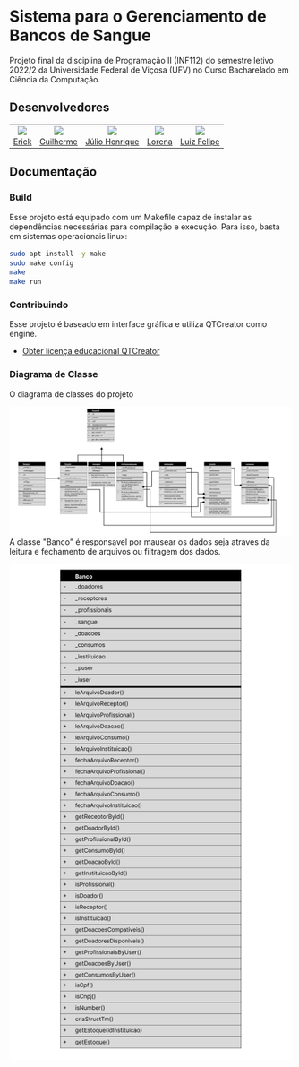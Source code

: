 # Sistema para o Gerenciamento de Bancos de Sangue

Projeto final da disciplina de Programação II (INF112) do semestre letivo 2022/2 da Universidade Federal de Viçosa (UFV) no Curso Bacharelado em Ciência da Computação. 

## Desenvolvedores

<table>
  <tr>
    <td align="center">
        <a href="">
            <img src="https://avatars.githubusercontent.com/u/105115352?v=4" width="80px" ><br>
            Erick
        </a>
    </td>
   <td align="center">
   <a href="">
    <img src="https://avatars.githubusercontent.com/u/97486193?v=4" width="80px" ><br>
    Guilherme
    </a>
   </td>
   <td align="center">
   <a href="">
    <img src="https://avatars.githubusercontent.com/u/107868327?v=4" width="80px" ><br>
    Júlio Henrique
    </a>
   </td>
   <td align="center">
    <a href=""><img src="https://avatars.githubusercontent.com/u/111444407?v=4" width="80px" ><br>
    Lorena
    </a>
   <td align="center">
    <a href="">
    <img src="https://avatars.githubusercontent.com/u/53055491?v=4" width="80px" ><br>
    Luiz Felipe
    </a>
   </td>
  </tr>
  
</table>

## Documentação

### Build

Esse projeto está equipado com um Makefile capaz de instalar as dependências necessárias para compilação e execução. Para isso, basta em sistemas operacionais linux:

```bash
sudo apt install -y make 
sudo make config
make
make run
```

### Contribuindo

Esse projeto é baseado em interface gráfica e utiliza QTCreator como engine.

- [Obter licença educacional QTCreator](https://www.qt.io/qt-educational-license#application)

### Diagrama de Classe
O diagrama de classes do projeto

 ![Classes](/assets/project/diagrama.png)
A classe "Banco" é responsavel por mausear os dados seja atraves da leitura e fechamento de arquivos ou filtragem dos dados. 

 ![Banco](/assets/project/banco.png)
